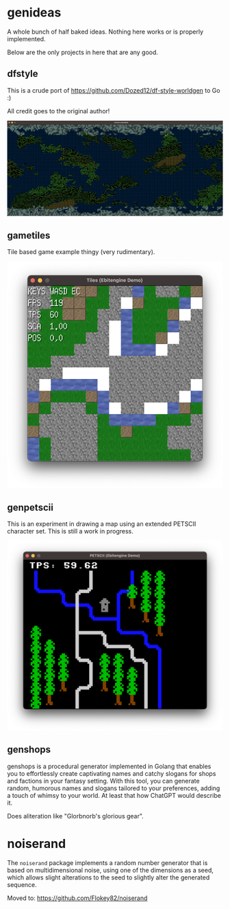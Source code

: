 # genideas

A whole bunch of half baked ideas. Nothing here works or is properly implemented.

Below are the only projects in here that are any good.

## dfstyle

This is a crude port of https://github.com/Dozed12/df-style-worldgen to Go :)

All credit goes to the original author!

![alt text](/dfstyle/images/screen.png "Screenshot")

## gametiles

Tile based game example thingy (very rudimentary).

![alt text](/gametiles/images/rgb.png "Screenshot")

## genpetscii

This is an experiment in drawing a map using an extended PETSCII character set. This is still a work in progress.

![alt text](/genpetscii/images/rgb.png "Screenshot")

## genshops

genshops is a procedural generator implemented in Golang that enables you to effortlessly create captivating names and catchy slogans for shops and factions in your fantasy setting. With this tool, you can generate random, humorous names and slogans tailored to your preferences, adding a touch of whimsy to your world. At least that how ChatGPT would describe it.

Does aliteration like "Glorbnorb's glorious gear".

# noiserand

The `noiserand` package implements a random number generator that is based on multidimensional noise, using one of the dimensions as a seed, which allows slight alterations to the seed to slightly alter the generated sequence.

Moved to: https://github.com/Flokey82/noiserand

